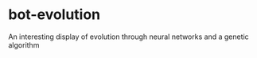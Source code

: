 # bot-evolution
An interesting display of evolution through neural networks and a genetic algorithm
